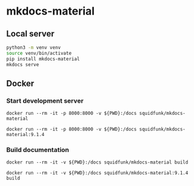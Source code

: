 # mkdocs-material

## Local server

```bash
python3 -m venv venv
source venv/bin/activate
pip install mkdocs-material
mkdocs serve
```

## Docker

### Start development server

```
docker run --rm -it -p 8000:8000 -v ${PWD}:/docs squidfunk/mkdocs-material

docker run --rm -it -p 8000:8000 -v ${PWD}:/docs squidfunk/mkdocs-material:9.1.4

```

### Build documentation

```
docker run --rm -it -v ${PWD}:/docs squidfunk/mkdocs-material build

docker run --rm -it -v ${PWD}:/docs squidfunk/mkdocs-material:9.1.4 build



```
